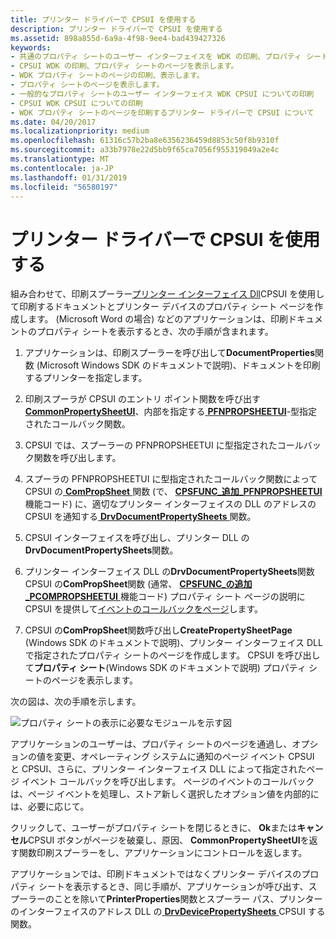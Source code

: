 ```yaml
---
title: プリンター ドライバーで CPSUI を使用する
description: プリンター ドライバーで CPSUI を使用する
ms.assetid: 898a855d-6a9a-4f98-9ee4-bad439427326
keywords:
- 共通のプロパティ シートのユーザー インターフェイスを WDK の印刷、プロパティ シートのページを表示します。
- CPSUI WDK の印刷、プロパティ シートのページを表示します。
- WDK プロパティ シートのページの印刷、表示します。
- プロパティ シートのページを表示します。
- 一般的なプロパティ シートのユーザー インターフェイス WDK CPSUI についての印刷
- CPSUI WDK CPSUI についての印刷
- WDK プロパティ シートのページを印刷するプリンター ドライバーで CPSUI について
ms.date: 04/20/2017
ms.localizationpriority: medium
ms.openlocfilehash: 61316c57b2ba8e6356236459d8853c50f8b9310f
ms.sourcegitcommit: a33b7978e22d5bb9f65ca7056f955319049a2e4c
ms.translationtype: MT
ms.contentlocale: ja-JP
ms.lasthandoff: 01/31/2019
ms.locfileid: "56580197"
---
```

# <a name="using-cpsui-with-printer-drivers"></a>プリンター ドライバーで CPSUI を使用する





組み合わせて、印刷スプーラー[プリンター インターフェイス Dll](printer-interface-dll.md)CPSUI を使用して印刷するドキュメントとプリンター デバイスのプロパティ シート ページを作成します。 (Microsoft Word の場合) などのアプリケーションは、印刷ドキュメントのプロパティ シートを表示するとき、次の手順が含まれます。

1.  アプリケーションは、印刷スプーラーを呼び出して**DocumentProperties**関数 (Microsoft Windows SDK のドキュメントで説明)、ドキュメントを印刷するプリンターを指定します。

2.  印刷スプーラが CPSUI のエントリ ポイント関数を呼び出す[ **CommonPropertySheetUI**](https://msdn.microsoft.com/library/windows/hardware/ff546148)、内部を指定する[ **PFNPROPSHEETUI**](https://msdn.microsoft.com/library/windows/hardware/ff559812)-型指定されたコールバック関数。

3.  CPSUI では、スプーラーの PFNPROPSHEETUI に型指定されたコールバック関数を呼び出します。

4.  スプーラの PFNPROPSHEETUI に型指定されたコールバック関数によって CPSUI の[ **ComPropSheet** ](https://msdn.microsoft.com/library/windows/hardware/ff546207)関数 (で、 [ **CPSFUNC\_追加\_PFNPROPSHEETUI** ](https://msdn.microsoft.com/library/windows/hardware/ff546391)機能コード) に、適切なプリンター インターフェイスの DLL のアドレスの CPSUI を通知する[ **DrvDocumentPropertySheets** ](https://msdn.microsoft.com/library/windows/hardware/ff548548)関数。

5.  CPSUI インターフェイスを呼び出し、プリンター DLL の**DrvDocumentPropertySheets**関数。

6.  プリンター インターフェイス DLL の**DrvDocumentPropertySheets**関数 CPSUI の**ComPropSheet**関数 (通常、 [ **CPSFUNC\_の追加\_PCOMPROPSHEETUI** ](https://msdn.microsoft.com/library/windows/hardware/ff546388)機能コード) プロパティ シート ページの説明に CPSUI を提供して[イベントのコールバックをページ](page-event-callbacks.md)します。

7.  CPSUI の**ComPropSheet**関数呼び出し**CreatePropertySheetPage** (Windows SDK のドキュメントで説明)、プリンター インターフェイス DLL で指定されたプロパティ シートのページを作成します。 CPSUI を呼び出して**プロパティ シート**(Windows SDK のドキュメントで説明) プロパティ シートのページを表示します。

次の図は、次の手順を示します。

![プロパティ シートの表示に必要なモジュールを示す図](images/usecpsui.png)

アプリケーションのユーザーは、プロパティ シートのページを通過し、オプションの値を変更、オペレーティング システムに通知のページ イベント CPSUI と CPSUI、さらに、プリンター インターフェイス DLL によって指定されたページ イベント コールバックを呼び出します。 ページのイベントのコールバックは、ページ イベントを処理し、ストア新しく選択したオプション値を内部的には、必要に応じて。

クリックして、ユーザーがプロパティ シートを閉じるときに、 **Ok**または**キャンセル**CPSUI ボタンがページを破棄し、原因、 **CommonPropertySheetUI**を返す関数印刷スプーラーをし、アプリケーションにコントロールを返します。

アプリケーションでは、印刷ドキュメントではなくプリンター デバイスのプロパティ シートを表示するとき、同じ手順が、アプリケーションが呼び出す、スプーラーのことを除いて**PrinterProperties**関数とスプーラー パス、プリンターのインターフェイスのアドレス DLL の[ **DrvDevicePropertySheets** ](https://msdn.microsoft.com/library/windows/hardware/ff548542) CPSUI する関数。

 

 




